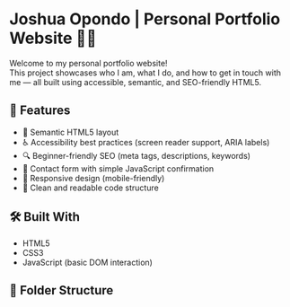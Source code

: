 # Joshua Opondo | Personal Portfolio Website 👨‍💻

Welcome to my personal portfolio website!  
This project showcases who I am, what I do, and how to get in touch with me — all built using accessible, semantic, and SEO-friendly HTML5.

## 🌟 Features

- 🧠 Semantic HTML5 layout
- ♿ Accessibility best practices (screen reader support, ARIA labels)
- 🔍 Beginner-friendly SEO (meta tags, descriptions, keywords)
- 💬 Contact form with simple JavaScript confirmation
- 📱 Responsive design (mobile-friendly)
- 🎨 Clean and readable code structure

## 🛠️ Built With

- HTML5  
- CSS3  
- JavaScript (basic DOM interaction)

## 📂 Folder Structure

